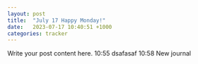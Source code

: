 ```yaml
---
layout: post
title:  "July 17 Happy Monday!"
date:   2023-07-17 10:40:51 +1000
categories: tracker
---
```


Write your post content here.
10:55 dsafasaf
10:58 New journal
